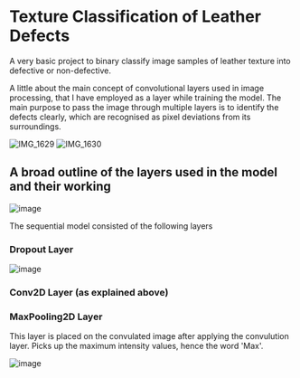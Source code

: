 # Texture Classification of Leather Defects

A very basic project to binary classify image samples of leather texture into defective or non-defective. 

A little about the main concept of convolutional layers used in image processing, that I have employed as a layer while training the model.
The main purpose to pass the image through multiple layers is to identify the defects clearly, which are recognised as pixel deviations from its surroundings.

![IMG_1629](https://github.com/lahiripratik/Texture-Classification-of-Leather-Defects/assets/84749230/d29083e4-70fa-462b-a859-9feac04d8224)
![IMG_1630](https://github.com/lahiripratik/Texture-Classification-of-Leather-Defects/assets/84749230/f67707af-bd8f-4c69-9a7e-8a7845b680a2)

## A broad outline of the layers used in the model and their working

![image](https://github.com/lahiripratik/Texture-Classification-of-Leather-Defects/assets/84749230/95427fdf-c1b3-46c2-b46e-d92091cbb428)

The sequential model consisted of the following layers
### Dropout Layer
![image](https://github.com/lahiripratik/Texture-Classification-of-Leather-Defects/assets/84749230/f35c1e6b-2358-446d-9402-894c96b57890)

### Conv2D Layer (as explained above)
### MaxPooling2D Layer
This layer is placed on the convulated image after applying the convulution layer.
Picks up the maximum intensity values, hence the word 'Max'.

![image](https://github.com/lahiripratik/Texture-Classification-of-Leather-Defects/assets/84749230/6c207471-0748-4348-8678-bc38a70e673b)



